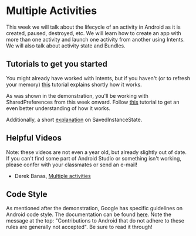 # Multiple Activities

This week we will talk about the lifecycle of an activity in Android as it is created, paused, destroyed, etc. We will learn how to create an app with more than one activity and launch one activity from another using Intents. We will also talk about activity state and Bundles.

## Tutorials to get you started

You might already have worked with Intents, but if you haven't (or to refresh your memory) [this](http://www.journaldev.com/9044/android-intent-handling-between-activities-example-tutorial) tutorial explains shortly how it works.

As was shown in the demonstration, you'll be working with SharedPreferences from this week onward. Follow [this](http://www.journaldev.com/9412/android-shared-preferences-example-tutorial) tutorial to get an even better understanding of how it works.

Additionally, a short [explanation](http://www.quicktips.in/handling-activity-state-using-saved-instance-state-bundle/) on SavedInstanceState.

## Helpful Videos

Note: these videos are not even a year old, but already slightly out of date. If you can't find some part of Android Studio or something isn't working, please confer with your classmates or send an e-mail!

* Derek Banas, [Multiple activities](https://www.youtube.com/watch?v=45gq0Q8GFMM&index=7&list=PLGLfVvz_LVvSPjWpLPFEfOCbezi6vATIh)

## Code Style

As mentioned after the demonstration, Google has specific guidelines on Android code style. The documentation can be found [here](https://source.android.com/source/code-style.html). Note the message at the top: "Contributions to Android that do not adhere to these rules are generally not accepted". Be sure to read it through!
